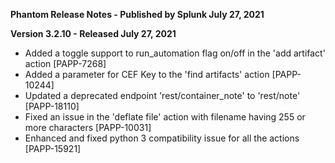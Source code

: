 **Phantom Release Notes - Published by Splunk July 27, 2021**


**Version 3.2.10 - Released July 27, 2021**

* Added a toggle support to run\_automation flag on/off in the 'add artifact' action [PAPP-7268]
* Added a parameter for CEF Key to the 'find artifacts' action [PAPP-10244]
* Updated a deprecated endpoint 'rest/container\_note' to 'rest/note' [PAPP-18110]
* Fixed an issue in the 'deflate file' action with filename having 255 or more characters [PAPP-10031]
* Enhanced and fixed python 3 compatibility issue for all the actions [PAPP-15921]
